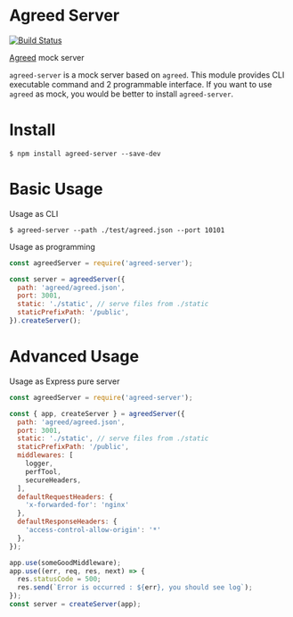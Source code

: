 # Agreed Server
[![Build Status](https://travis-ci.org/recruit-tech/agreed-server.svg?branch=add_travis)](https://travis-ci.org/recruit-tech/agreed-server)

[Agreed](https://www.npmjs.com/package/agreed-core) mock server

`agreed-server` is a mock server based on `agreed`.
This module provides CLI executable command and 2 programmable interface.
If you want to use `agreed` as mock, you would be better to install `agreed-server`.

# Install

```
$ npm install agreed-server --save-dev
```

# Basic Usage

Usage as CLI

```
$ agreed-server --path ./test/agreed.json --port 10101
```

Usage as programming

```js
const agreedServer = require('agreed-server');

const server = agreedServer({
  path: 'agreed/agreed.json',
  port: 3001,
  static: './static', // serve files from ./static
  staticPrefixPath: '/public',
}).createServer();
```

# Advanced Usage

Usage as Express pure server

```js
const agreedServer = require('agreed-server');

const { app, createServer } = agreedServer({
  path: 'agreed/agreed.json',
  port: 3001,
  static: './static', // serve files from ./static
  staticPrefixPath: '/public',
  middlewares: [
    logger,
    perfTool,
    secureHeaders,
  ],
  defaultRequestHeaders: {
    'x-forwarded-for': 'nginx'
  },
  defaultResponseHeaders: {
    'access-control-allow-origin': '*'
  },
});

app.use(someGoodMiddleware);
app.use((err, req, res, next) => {
  res.statusCode = 500;
  res.send(`Error is occurred : ${err}, you should see log`);
});
const server = createServer(app);
```
